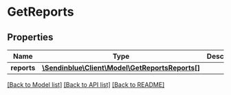 # GetReports

## Properties
Name | Type | Description | Notes
------------ | ------------- | ------------- | -------------
**reports** | [**\Sendinblue\Client\Model\GetReportsReports[]**](GetReportsReports.md) |  | [optional] 

[[Back to Model list]](../README.md#documentation-for-models) [[Back to API list]](../README.md#documentation-for-api-endpoints) [[Back to README]](../README.md)


